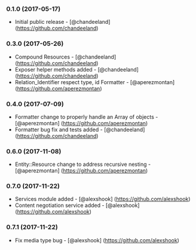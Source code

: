 ### 0.1.0 (2017-05-17)
* Initial public release - [@chandeeland] (https://github.com/chandeeland)
### 0.3.0 (2017-05-26)
* Compound Resources - [@chandeeland] (https://github.com/chandeeland)
* Exposer helper methods added - [@chandeeland] (https://github.com/chandeeland)
* Relation_Identifier respect type, id Formatter - [@aperezmontan] (https://github.com/aperezmontan)
### 0.4.0 (2017-07-09)
* Formatter change to properly handle an Array of objects - [@aperezmontan] (https://github.com/aperezmontan)
* Formatter bug fix and tests added - [@chandeeland] (https://github.com/chandeeland)
### 0.6.0 (2017-11-08)
* Entity::Resource change to address recursive nesting - [@aperezmontan] (https://github.com/aperezmontan)
### 0.7.0 (2017-11-22)
* Services module added - [@alexshook] (https://github.com/alexshook)
* Content negotiation service added - [@alexshook] (https://github.com/alexshook)
### 0.7.1 (2017-11-22)
* Fix media type bug - [@alexshook] (https://github.com/alexshook)